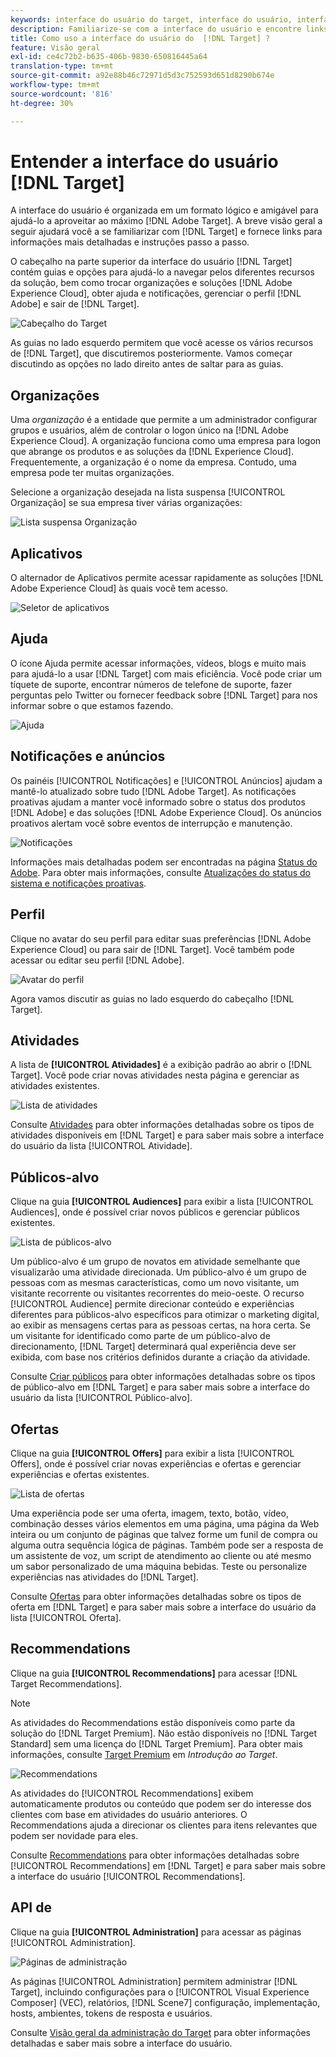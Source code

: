 ```yaml
---
keywords: interface do usuário do target, interface do usuário, interface do usuário
description: Familiarize-se com a interface do usuário e encontre links para informações mais detalhadas para ajudá-lo a aproveitar ao máximo o Target.
title: Como uso a interface do usuário do  [!DNL Target] ?
feature: Visão geral
exl-id: ce4c72b2-b635-406b-9830-650816445a64
translation-type: tm+mt
source-git-commit: a92e88b46c72971d5d3c752593d651d8290b674e
workflow-type: tm+mt
source-wordcount: '816'
ht-degree: 30%

---
```


# Entender a interface do usuário [!DNL Target]

A interface do usuário é organizada em um formato lógico e amigável para ajudá-lo a aproveitar ao máximo [!DNL Adobe Target]. A breve visão geral a seguir ajudará você a se familiarizar com [!DNL Target] e fornece links para informações mais detalhadas e instruções passo a passo.

O cabeçalho na parte superior da interface do usuário [!DNL Target] contém guias e opções para ajudá-lo a navegar pelos diferentes recursos da solução, bem como trocar organizações e soluções [!DNL Adobe Experience Cloud], obter ajuda e notificações, gerenciar o perfil [!DNL Adobe] e sair de [!DNL Target].

![Cabeçalho do Target](/help/c-intro/assets/target-header.png)

As guias no lado esquerdo permitem que você acesse os vários recursos de [!DNL Target], que discutiremos posteriormente. Vamos começar discutindo as opções no lado direito antes de saltar para as guias.

## Organizações

Uma *organização* é a entidade que permite a um administrador configurar grupos e usuários, além de controlar o logon único na [!DNL Adobe Experience Cloud]. A organização funciona como uma empresa para logon que abrange os produtos e as soluções da [!DNL Experience Cloud]. Frequentemente, a organização é o nome da empresa. Contudo, uma empresa pode ter muitas organizações.

Selecione a organização desejada na lista suspensa [!UICONTROL Organização] se sua empresa tiver várias organizações:

![Lista suspensa Organização](/help/c-intro/assets/organizations.png)

## Aplicativos

O alternador de Aplicativos permite acessar rapidamente as soluções [!DNL Adobe Experience Cloud] às quais você tem acesso.

![Seletor de aplicativos](/help/c-intro/assets/apps.png)

## Ajuda 

O ícone Ajuda permite acessar informações, vídeos, blogs e muito mais para ajudá-lo a usar [!DNL Target] com mais eficiência. Você pode criar um tíquete de suporte, encontrar números de telefone de suporte, fazer perguntas pelo Twitter ou fornecer feedback sobre [!DNL Target] para nos informar sobre o que estamos fazendo.

![Ajuda ](/help/c-intro/assets/help.png)

## Notificações e anúncios

Os painéis [!UICONTROL Notificações] e [!UICONTROL Anúncios] ajudam a mantê-lo atualizado sobre tudo [!DNL Adobe Target]. As notificações proativas ajudam a manter você informado sobre o status dos produtos [!DNL Adobe] e das soluções [!DNL Adobe Experience Cloud]. Os anúncios proativos alertam você sobre eventos de interrupção e manutenção.

![Notificações](/help/c-intro/assets/notifications.png)

Informações mais detalhadas podem ser encontradas na página [Status do Adobe](https://status.adobe.com/). Para obter mais informações, consulte [Atualizações do status do sistema e notificações proativas](/help/c-intro/assets/notifications.png).

## Perfil

Clique no avatar do seu perfil para editar suas preferências [!DNL Adobe Experience Cloud] ou para sair de [!DNL Target]. Você também pode acessar ou editar seu perfil [!DNL Adobe].

![Avatar do perfil](/help/c-intro/assets/change-language.png)

Agora vamos discutir as guias no lado esquerdo do cabeçalho [!DNL Target].

## Atividades

A lista de **[!UICONTROL Atividades]** é a exibição padrão ao abrir o [!DNL Target]. Você pode criar novas atividades nesta página e gerenciar as atividades existentes.

![Lista de atividades](/help/c-intro/assets/activities-list.png)

Consulte [Atividades](/help/c-activities/activities.md) para obter informações detalhadas sobre os tipos de atividades disponíveis em [!DNL Target] e para saber mais sobre a interface do usuário da lista [!UICONTROL Atividade].

## Públicos-alvo

Clique na guia **[!UICONTROL Audiences]** para exibir a lista [!UICONTROL Audiences], onde é possível criar novos públicos e gerenciar públicos existentes.

![Lista de públicos-alvo](/help/c-intro/assets/audience-list.png)

Um público-alvo é um grupo de novatos em atividade semelhante que visualizarão uma atividade direcionada. Um público-alvo é um grupo de pessoas com as mesmas características, como um novo visitante, um visitante recorrente ou visitantes recorrentes do meio-oeste. O recurso [!UICONTROL Audience] permite direcionar conteúdo e experiências diferentes para públicos-alvo específicos para otimizar o marketing digital, ao exibir as mensagens certas para as pessoas certas, na hora certa. Se um visitante for identificado como parte de um público-alvo de direcionamento, [!DNL Target] determinará qual experiência deve ser exibida, com base nos critérios definidos durante a criação da atividade.

Consulte [Criar públicos](/help/c-target/c-audiences/create-audience.md) para obter informações detalhadas sobre os tipos de público-alvo em [!DNL Target] e para saber mais sobre a interface do usuário da lista [!UICONTROL Público-alvo].

## Ofertas

Clique na guia **[!UICONTROL Offers]** para exibir a lista [!UICONTROL Offers], onde é possível criar novas experiências e ofertas e gerenciar experiências e ofertas existentes.

![Lista de ofertas](/help/c-intro/assets/offers.png)

Uma experiência pode ser uma oferta, imagem, texto, botão, vídeo, combinação desses vários elementos em uma página, uma página da Web inteira ou um conjunto de páginas que talvez forme um funil de compra ou alguma outra sequência lógica de páginas. Também pode ser a resposta de um assistente de voz, um script de atendimento ao cliente ou até mesmo um sabor personalizado de uma máquina bebidas. Teste ou personalize experiências nas atividades do [!DNL Target].

Consulte [Ofertas](/help/c-experiences/c-manage-content/manage-content.md) para obter informações detalhadas sobre os tipos de oferta em [!DNL Target] e para saber mais sobre a interface do usuário da lista [!UICONTROL Oferta].

## Recommendations

Clique na guia **[!UICONTROL Recommendations]** para acessar [!DNL Target Recommendations].

>[!NOTE]
>
>As atividades do Recommendations estão disponíveis como parte da solução do [!DNL Target Premium]. Não estão disponíveis no [!DNL Target Standard] sem uma licença do [!DNL Target Premium]. Para obter mais informações, consulte [Target Premium](/help/c-intro/intro.md#premium) em *Introdução ao Target*.

![Recommendations](/help/c-intro/assets/recommendations.png)

As atividades do [!UICONTROL Recommendations] exibem automaticamente produtos ou conteúdo que podem ser do interesse dos clientes com base em atividades do usuário anteriores. O Recommendations ajuda a direcionar os clientes para itens relevantes que podem ser novidade para eles.

Consulte [Recommendations](/help/c-recommendations/recommendations.md) para obter informações detalhadas sobre [!UICONTROL Recommendations] em [!DNL Target] e para saber mais sobre a interface do usuário [!UICONTROL Recommendations].

## API de

Clique na guia **[!UICONTROL Administration]** para acessar as páginas [!UICONTROL Administration].

![Páginas de administração](/help/c-intro/assets/administration.png)

As páginas [!UICONTROL Administration] permitem administrar [!DNL Target], incluindo configurações para o [!UICONTROL Visual Experience Composer] (VEC), relatórios, [!DNL Scene7] configuração, implementação, hosts, ambientes, tokens de resposta e usuários.

Consulte [Visão geral da administração do Target](/help/administrating-target/administrating-target.md) para obter informações detalhadas e saber mais sobre a interface do usuário.
